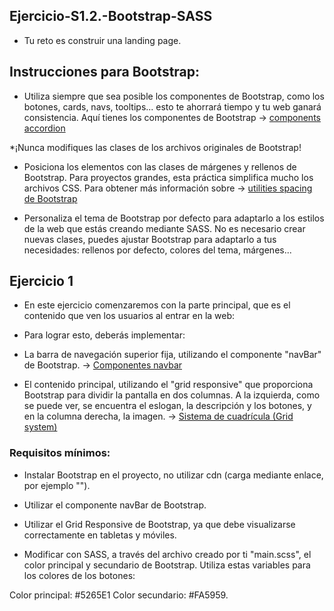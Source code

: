## Ejercicio-S1.2.-Bootstrap-SASS

* Tu reto es construir una landing page.

## Instrucciones para Bootstrap:

* Utiliza siempre que sea posible los componentes de Bootstrap, como los botones, cards, navs, tooltips... esto te ahorrará tiempo y tu web ganará consistencia. Aquí tienes los componentes de Bootstrap -> <a href = "https://getbootstrap.com/docs/5.0/components/accordion/"> components accordion </a>

*¡Nunca modifiques las clases de los archivos originales de Bootstrap!

* Posiciona los elementos con las clases de márgenes y rellenos de Bootstrap. Para proyectos grandes, esta práctica simplifica mucho los archivos CSS. Para obtener más información sobre -> <a href = "https://getbootstrap.com/docs/5.0/utilities/spacing/"> utilities spacing de Bootstrap</a>

* Personaliza el tema de Bootstrap por defecto para adaptarlo a los estilos de la web que estás creando mediante SASS. No es necesario crear nuevas clases, puedes ajustar Bootstrap para adaptarlo a tus necesidades: rellenos por defecto, colores del tema, márgenes...

## Ejercicio 1

* En este ejercicio comenzaremos con la parte principal, que es el contenido que ven los usuarios al entrar en la web:

* Para lograr esto, deberás implementar:

* La barra de navegación superior fija, utilizando el componente "navBar" de Bootstrap.
-> <a href = "https://getbootstrap.com/docs/5.0/components/navbar/">Componentes navbar</a>

* El contenido principal, utilizando el "grid responsive" que proporciona Bootstrap para dividir la pantalla en dos columnas. A la izquierda, como se puede ver, se encuentra el eslogan, la descripción y los botones, y en la columna derecha, la imagen.
-> <a href = "https://getbootstrap.com/docs/5.0/layout/grid/">Sistema de cuadrícula (Grid system)</a>

### Requisitos mínimos:
* Instalar Bootstrap en el proyecto, no utilizar cdn (carga mediante enlace, por ejemplo "<link href="https://cdn.jsdelivr.net/npm/bootstrap@5.0.2/...." rel="stylesheet" crossorigin="anonymous">").

* Utilizar el componente navBar de Bootstrap.

* Utilizar el Grid Responsive de Bootstrap, ya que debe visualizarse correctamente en tabletas y móviles.

* Modificar con SASS, a través del archivo creado por ti "main.scss", el color principal y secundario de Bootstrap. Utiliza estas variables para los colores de los botones:

Color principal: #5265E1
Color secundario: #FA5959.